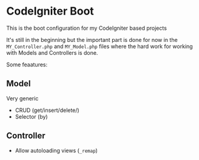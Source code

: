 CodeIgniter Boot
================

This is the boot configuration for my CodeIgniter based projects

It's still in the beginning but the important part is done for now in the `MY_Controller.php` and `MY_Model.php` files
where the hard work for working with Models and Controllers is done.

Some feaatures:

Model
-----

Very generic

* CRUD (get/insert/delete/)
* Selector (by)

Controller
----------

* Allow autoloading views (`_remap`) 
